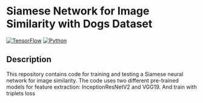 # Siamese Network for Image Similarity with Dogs Dataset

[![TensorFlow](https://img.shields.io/badge/TensorFlow-2.11.0-orange)](https://www.tensorflow.org/)
[![Python](https://img.shields.io/badge/Python-3.7.12-green)](https://www.python.org/downloads/release/python-3712/)


## Description
This repository contains code for training and testing a Siamese neural network for image similarity. The code uses two different pre-trained models for feature extraction: InceptionResNetV2 and VGG19. And train with triplets loss



